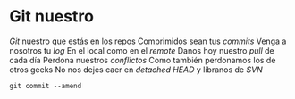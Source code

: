 # Git nuestro

*Git* nuestro que estás en los repos
Comprimidos sean tus *commits* 
Venga a nosotros tu *log*
En el local como en el *remote* 
Danos hoy nuestro *pull* de cada día 
Perdona nuestros *conflictos*
Como también perdonamos los de otros geeks
No nos dejes caer en *detached HEAD*
y líbranos de *SVN*

`git commit --amend`
